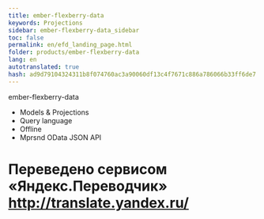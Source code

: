 ```yaml
--- 
title: ember-flexberry-data 
keywords: Projections 
sidebar: ember-flexberry-data_sidebar 
toc: false 
permalink: en/efd_landing_page.html 
folder: products/ember-flexberry-data 
lang: en 
autotranslated: true 
hash: ad9d79104324311b8f074760ac3a90060df13c4f7671c886a786066b33ff6de7 
--- 
```

ember-flexberry-data 

* Models & Projections 
* Query language 
* Offline 
* Mprsnd OData JSON API 



 # Переведено сервисом «Яндекс.Переводчик» http://translate.yandex.ru/